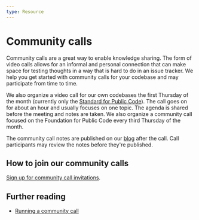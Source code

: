 ```yaml
---
type: Resource
---
```


# Community calls

Community calls are a great way to enable knowledge sharing. The form of video calls allows for an informal and personal connection that can make space for testing thoughts in a way that is hard to do in an issue tracker. We help you get started with community calls for your codebase and may participate from time to time.

 We also organize a video call for our own codebases the first Thursday of the month (currently only the [Standard for Public Code](https://standard-publiccode.net)). The call goes on for about an hour and usually focuses on one topic. The agenda is shared before the meeting and notes are taken. We also organize a community call focused on the Foundation for Public Code every third Thursday of the month.

The community call notes are published on our [blog](https://blog.publiccode.net) after the call. Call participants may review the notes before they're published.

## How to join our community calls

[Sign up for community call invitations](https://forms.gle/gn7wR2Eaxbv5g1BF9).

## Further reading

* [Running a community call](../communication/run-a-community-call.md)
